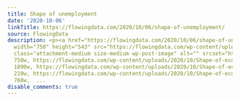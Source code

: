 ```yaml
---
title: Shape of unemployment
date: '2020-10-06'
linkTitle: https://flowingdata.com/2020/10/06/shape-of-unemployment/
source: FlowingData
description: <p><a href="https://flowingdata.com/2020/10/06/shape-of-unemployment/"><img
  width="750" height="543" src="https://flowingdata.com/wp-content/uploads/2020/10/Shape-of-economy-750x543.png"
  class="attachment-medium size-medium wp-post-image" alt="" srcset="https://flowingdata.com/wp-content/uploads/2020/10/Shape-of-economy-750x543.png
  750w, https://flowingdata.com/wp-content/uploads/2020/10/Shape-of-economy-1090x788.png
  1090w, https://flowingdata.com/wp-content/uploads/2020/10/Shape-of-economy-210x152.png
  210w, https://flowingdata.com/wp-content/uploads/2020/10/Shape-of-economy-768x556.png
  768w,  ...
disable_comments: true
---
```

<p><a href="https://flowingdata.com/2020/10/06/shape-of-unemployment/"><img width="750" height="543" src="https://flowingdata.com/wp-content/uploads/2020/10/Shape-of-economy-750x543.png" class="attachment-medium size-medium wp-post-image" alt="" srcset="https://flowingdata.com/wp-content/uploads/2020/10/Shape-of-economy-750x543.png 750w, https://flowingdata.com/wp-content/uploads/2020/10/Shape-of-economy-1090x788.png 1090w, https://flowingdata.com/wp-content/uploads/2020/10/Shape-of-economy-210x152.png 210w, https://flowingdata.com/wp-content/uploads/2020/10/Shape-of-economy-768x556.png 768w,  ...